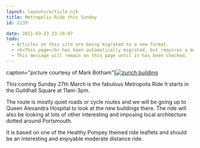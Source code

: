 ```yaml
---
layout: layouts/article.njk
title: Metropolis Ride this Sunday
id: 2139

date: 2011-03-23 23:19:07
todo:
  - Articles on this site are being migrated to a new format.
  - <b>This page</b> has been automatically migrated, but requires a manual check-&amp;-tune to ensure the format and links all work as expected.
  - This message will remain on this page until it has been checked.
---
```


 caption="picture courtesy of Mark Botham"][![zurich building](http://www.pompeybug.co.uk/wp-content/uploads/2011/03/zurich-150x150.jpg)](http://www.pompeybug.co.uk/2011/03/metropolis-ride-this-sunday/zurich/)</figure>

This coming Sunday 27th March is the fabulous Metropolis Ride
It starts in the Guildhall Square at 11am-3pm.


The route is mostly quiet roads or cycle routes and we will be going up to Queen Alexandra Hospital to look at the new buildings there. The ride will also be looking at lots of other interesting and imposing local architecture dotted around Portsmouth.

It is based on one of the Healthy Pompey themed ride leaflets and should be an interesting and enjoyable moderate distance ride.